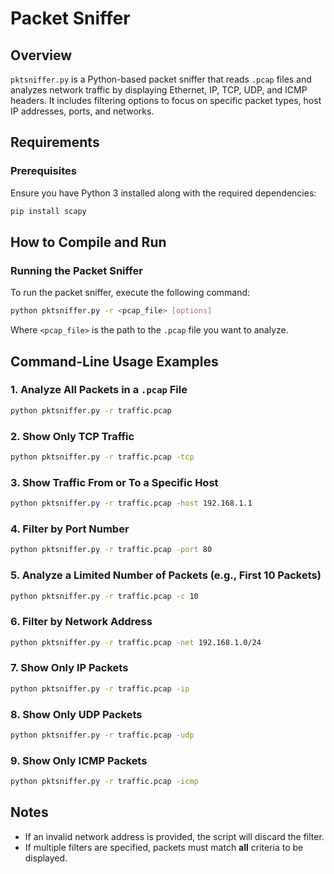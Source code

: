 # Packet Sniffer

## Overview
`pktsniffer.py` is a Python-based packet sniffer that reads `.pcap` files and analyzes network traffic by displaying Ethernet, IP, TCP, UDP, and ICMP headers. It includes filtering options to focus on specific packet types, host IP addresses, ports, and networks.

## Requirements

### Prerequisites
Ensure you have Python 3 installed along with the required dependencies:

```sh
pip install scapy
```

## How to Compile and Run

### Running the Packet Sniffer
To run the packet sniffer, execute the following command:

```sh
python pktsniffer.py -r <pcap_file> [options]
```

Where `<pcap_file>` is the path to the `.pcap` file you want to analyze.

## Command-Line Usage Examples

### 1. Analyze All Packets in a `.pcap` File
```sh
python pktsniffer.py -r traffic.pcap
```

### 2. Show Only TCP Traffic
```sh
python pktsniffer.py -r traffic.pcap -tcp
```

### 3. Show Traffic From or To a Specific Host
```sh
python pktsniffer.py -r traffic.pcap -host 192.168.1.1
```

### 4. Filter by Port Number
```sh
python pktsniffer.py -r traffic.pcap -port 80
```

### 5. Analyze a Limited Number of Packets (e.g., First 10 Packets)
```sh
python pktsniffer.py -r traffic.pcap -c 10
```

### 6. Filter by Network Address
```sh
python pktsniffer.py -r traffic.pcap -net 192.168.1.0/24
```

### 7. Show Only IP Packets
```sh
python pktsniffer.py -r traffic.pcap -ip
```

### 8. Show Only UDP Packets
```sh
python pktsniffer.py -r traffic.pcap -udp
```

### 9. Show Only ICMP Packets
```sh
python pktsniffer.py -r traffic.pcap -icmp
```



## Notes
- If an invalid network address is provided, the script will discard the filter.
- If multiple filters are specified, packets must match **all** criteria to be displayed.


